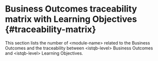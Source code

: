 # Business Outcomes traceability matrix with Learning Objectives {#traceability-matrix}

This section lists the number of \<module-name\> related to the Business Outcomes and the traceability between \<istqb-level\> Business Outcomes and \<istqb-level\> Learning Objectives.